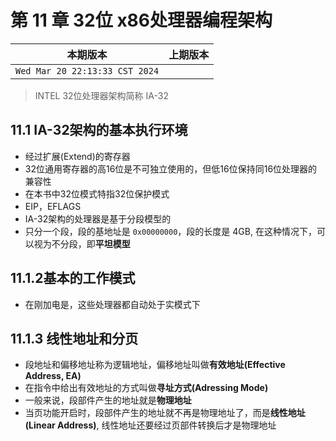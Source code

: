 # 第 11 章 32位 x86处理器编程架构


|本期版本|上期版本
|:---:|:---:|
`Wed Mar 20 22:13:33 CST 2024` | 

> INTEL 32位处理器架构简称 IA-32

## 11.1 IA-32架构的基本执行环境

* 经过扩展(Extend)的寄存器
* 32位通用寄存器的高16位是不可独立使用的，但低16位保持同16位处理器的兼容性
* 在本书中32位模式特指32位保护模式
* EIP，EFLAGS
* IA-32架构的处理器是基于分段模型的
* 只分一个段，段的基地址是 `0x00000000`，段的长度是 4GB, 在这种情况下，可以视为不分段，即**平坦模型**

## 11.1.2基本的工作模式

* 在刚加电是，这些处理器都自动处于实模式下

## 11.1.3 线性地址和分页

* 段地址和偏移地址称为逻辑地址，偏移地址叫做**有效地址(Effective Address, EA)**
* 在指令中给出有效地址的方式叫做**寻址方式(Adressing Mode)**
* 一般来说，段部件产生的地址就是**物理地址**
* 当页功能开启时，段部件产生的地址就不再是物理地址了，而是**线性地址(Linear Address)**, 线性地址还要经过页部件转换后才是物理地址